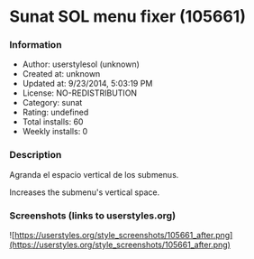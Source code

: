 # Sunat SOL menu fixer (105661)

### Information
- Author: userstylesol (unknown)
- Created at: unknown
- Updated at: 9/23/2014, 5:03:19 PM
- License: NO-REDISTRIBUTION
- Category: sunat
- Rating: undefined
- Total installs: 60
- Weekly installs: 0


### Description
Agranda el espacio vertical de los submenus.

Increases the submenu's vertical space.


### Screenshots (links to userstyles.org)
![https://userstyles.org/style_screenshots/105661_after.png](https://userstyles.org/style_screenshots/105661_after.png)


